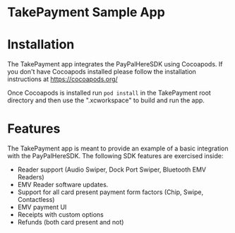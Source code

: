 TakePayment Sample App
=================

Installation
==============

The TakePayment app integrates the PayPalHereSDK using Cocoapods. If you don't have Cocoapods installed please follow the installation instructions at https://cocoapods.org/

Once Cocoapods is installed run `pod install` in the TakePayment root directory and then use the ".xcworkspace" to build and run the app.

Features
==============

The TakePayment app is meant to provide an example of a basic integration with the PayPalHereSDK. The following SDK features are exercised inside:
- Reader support (Audio Swiper, Dock Port Swiper, Bluetooth EMV Readers)
- EMV Reader software updates.
- Support for all card present payment form factors (Chip, Swipe, Contactless)
- EMV payment UI
- Receipts with custom options
- Refunds (both card present and not)
